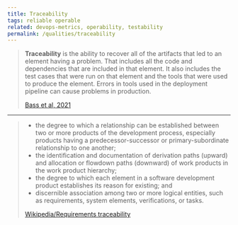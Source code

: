 ```yaml
---
title: Traceability
tags: reliable operable
related: devops-metrics, operability, testability
permalink: /qualities/traceability
---
```


>**Traceability** is the ability to recover all of the artifacts that led to an element having a problem. 
>That includes all the code and dependencies that are included in that element. 
>It also includes the test cases that were run on that element and the tools that were used to produce the element. 
>Errors in tools used in the deployment pipeline can cause problems in production.
>
>[Bass et al, 2021](/references/#bass2021software)

<hr class="with-no-margin"/>

>* the degree to which a relationship can be established between two or more products of the development process, especially products having a predecessor-successor or primary-subordinate relationship to one another; 
>* the identification and documentation of derivation paths (upward) and allocation or flowdown paths (downward) of work products in the work product hierarchy;
>* the degree to which each element in a software development product establishes its reason for existing; and 
>* discernible association among two or more logical entities, such as requirements, system elements, verifications, or tasks.
>
>[Wikipedia/Requirements traceability](https://en.wikipedia.org/wiki/Requirements_traceability)
